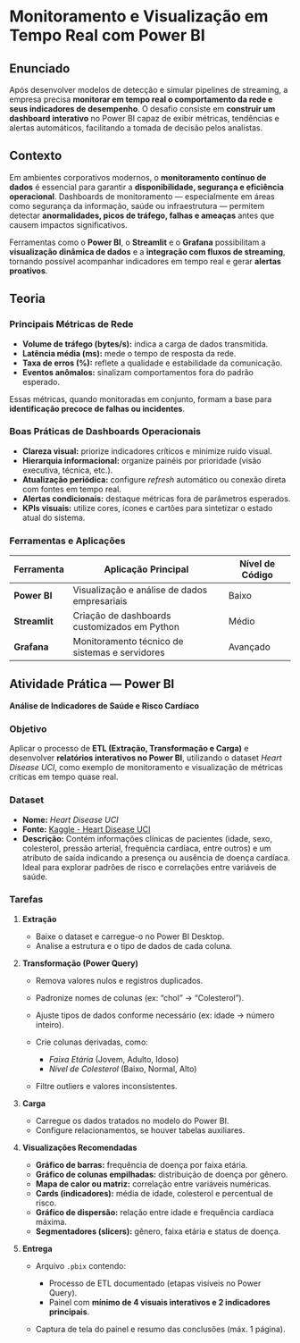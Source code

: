 # Monitoramento e Visualização em Tempo Real com Power BI

## Enunciado

Após desenvolver modelos de detecção e simular pipelines de streaming, a empresa precisa **monitorar em tempo real o comportamento da rede e seus indicadores de desempenho**.
O desafio consiste em **construir um dashboard interativo** no Power BI capaz de exibir métricas, tendências e alertas automáticos, facilitando a tomada de decisão pelos analistas.


## Contexto

Em ambientes corporativos modernos, o **monitoramento contínuo de dados** é essencial para garantir a **disponibilidade, segurança e eficiência operacional**.
Dashboards de monitoramento — especialmente em áreas como segurança da informação, saúde ou infraestrutura — permitem detectar **anormalidades, picos de tráfego, falhas e ameaças** antes que causem impactos significativos.

Ferramentas como o **Power BI**, o **Streamlit** e o **Grafana** possibilitam a **visualização dinâmica de dados** e a **integração com fluxos de streaming**, tornando possível acompanhar indicadores em tempo real e gerar **alertas proativos**.


## Teoria

### Principais Métricas de Rede

* **Volume de tráfego (bytes/s):** indica a carga de dados transmitida.
* **Latência média (ms):** mede o tempo de resposta da rede.
* **Taxa de erros (%):** reflete a qualidade e estabilidade da comunicação.
* **Eventos anômalos:** sinalizam comportamentos fora do padrão esperado.

Essas métricas, quando monitoradas em conjunto, formam a base para **identificação precoce de falhas ou incidentes**.


### Boas Práticas de Dashboards Operacionais

* **Clareza visual:** priorize indicadores críticos e minimize ruído visual.
* **Hierarquia informacional:** organize painéis por prioridade (visão executiva, técnica, etc.).
* **Atualização periódica:** configure *refresh* automático ou conexão direta com fontes em tempo real.
* **Alertas condicionais:** destaque métricas fora de parâmetros esperados.
* **KPIs visuais:** utilize cores, ícones e cartões para sintetizar o estado atual do sistema.


### Ferramentas e Aplicações

| Ferramenta    | Aplicação Principal                            | Nível de Código |
| ------------- | ---------------------------------------------- | --------------- |
| **Power BI**  | Visualização e análise de dados empresariais   | Baixo           |
| **Streamlit** | Criação de dashboards customizados em Python   | Médio           |
| **Grafana**   | Monitoramento técnico de sistemas e servidores | Avançado        |


## Atividade Prática — Power BI

**Análise de Indicadores de Saúde e Risco Cardíaco**

### Objetivo

Aplicar o processo de **ETL (Extração, Transformação e Carga)** e desenvolver **relatórios interativos no Power BI**, utilizando o dataset *Heart Disease UCI*, como exemplo de monitoramento e visualização de métricas críticas em tempo quase real.


### Dataset

* **Nome:** *Heart Disease UCI*
* **Fonte:** [Kaggle - Heart Disease UCI](https://www.kaggle.com/datasets/ronitf/heart-disease-uci)
* **Descrição:** Contém informações clínicas de pacientes (idade, sexo, colesterol, pressão arterial, frequência cardíaca, entre outros) e um atributo de saída indicando a presença ou ausência de doença cardíaca. Ideal para explorar padrões de risco e correlações entre variáveis de saúde.


### Tarefas

1. **Extração**

   * Baixe o dataset e carregue-o no Power BI Desktop.
   * Analise a estrutura e o tipo de dados de cada coluna.

2. **Transformação (Power Query)**

   * Remova valores nulos e registros duplicados.
   * Padronize nomes de colunas (ex: “chol” → “Colesterol”).
   * Ajuste tipos de dados conforme necessário (ex: idade → número inteiro).
   * Crie colunas derivadas, como:

     * *Faixa Etária* (Jovem, Adulto, Idoso)
     * *Nível de Colesterol* (Baixo, Normal, Alto)
   * Filtre outliers e valores inconsistentes.

3. **Carga**

   * Carregue os dados tratados no modelo do Power BI.
   * Configure relacionamentos, se houver tabelas auxiliares.

4. **Visualizações Recomendadas**

   * **Gráfico de barras:** frequência de doença por faixa etária.
   * **Gráfico de colunas empilhadas:** distribuição de doença por gênero.
   * **Mapa de calor ou matriz:** correlação entre variáveis numéricas.
   * **Cards (indicadores):** média de idade, colesterol e percentual de risco.
   * **Gráfico de dispersão:** relação entre idade e frequência cardíaca máxima.
   * **Segmentadores (slicers):** gênero, faixa etária e status de doença.

5. **Entrega**

   * Arquivo `.pbix` contendo:

     * Processo de ETL documentado (etapas visíveis no Power Query).
     * Painel com **mínimo de 4 visuais interativos e 2 indicadores principais**.
   * Captura de tela do painel e resumo das conclusões (máx. 1 página).

